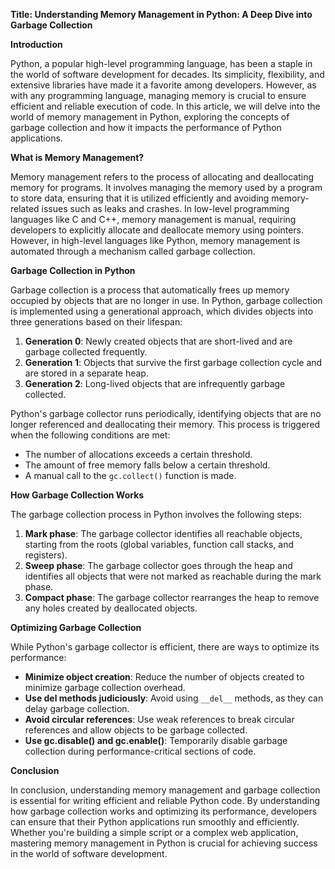 **Title: Understanding Memory Management in Python: A Deep Dive into Garbage Collection**

**Introduction**

Python, a popular high-level programming language, has been a staple in the world of software development for decades. Its simplicity, flexibility, and extensive libraries have made it a favorite among developers. However, as with any programming language, managing memory is crucial to ensure efficient and reliable execution of code. In this article, we will delve into the world of memory management in Python, exploring the concepts of garbage collection and how it impacts the performance of Python applications.

**What is Memory Management?**

Memory management refers to the process of allocating and deallocating memory for programs. It involves managing the memory used by a program to store data, ensuring that it is utilized efficiently and avoiding memory-related issues such as leaks and crashes. In low-level programming languages like C and C++, memory management is manual, requiring developers to explicitly allocate and deallocate memory using pointers. However, in high-level languages like Python, memory management is automated through a mechanism called garbage collection.

**Garbage Collection in Python**

Garbage collection is a process that automatically frees up memory occupied by objects that are no longer in use. In Python, garbage collection is implemented using a generational approach, which divides objects into three generations based on their lifespan:

1. **Generation 0**: Newly created objects that are short-lived and are garbage collected frequently.
2. **Generation 1**: Objects that survive the first garbage collection cycle and are stored in a separate heap.
3. **Generation 2**: Long-lived objects that are infrequently garbage collected.

Python's garbage collector runs periodically, identifying objects that are no longer referenced and deallocating their memory. This process is triggered when the following conditions are met:

* The number of allocations exceeds a certain threshold.
* The amount of free memory falls below a certain threshold.
* A manual call to the `gc.collect()` function is made.

**How Garbage Collection Works**

The garbage collection process in Python involves the following steps:

1. **Mark phase**: The garbage collector identifies all reachable objects, starting from the roots (global variables, function call stacks, and registers).
2. **Sweep phase**: The garbage collector goes through the heap and identifies all objects that were not marked as reachable during the mark phase.
3. **Compact phase**: The garbage collector rearranges the heap to remove any holes created by deallocated objects.

**Optimizing Garbage Collection**

While Python's garbage collector is efficient, there are ways to optimize its performance:

* **Minimize object creation**: Reduce the number of objects created to minimize garbage collection overhead.
* **Use __del__ methods judiciously**: Avoid using `__del__` methods, as they can delay garbage collection.
* **Avoid circular references**: Use weak references to break circular references and allow objects to be garbage collected.
* **Use gc.disable() and gc.enable()**: Temporarily disable garbage collection during performance-critical sections of code.

**Conclusion**

In conclusion, understanding memory management and garbage collection is essential for writing efficient and reliable Python code. By understanding how garbage collection works and optimizing its performance, developers can ensure that their Python applications run smoothly and efficiently. Whether you're building a simple script or a complex web application, mastering memory management in Python is crucial for achieving success in the world of software development.